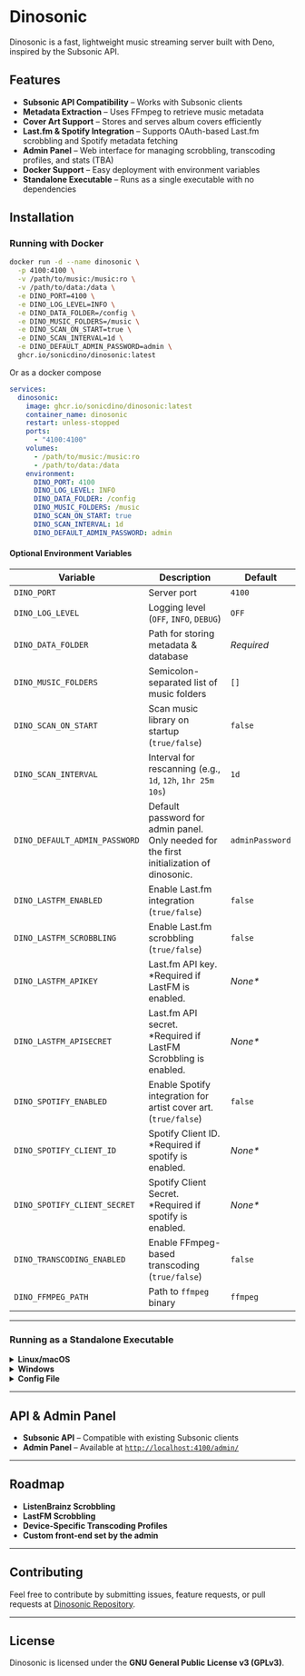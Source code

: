 # Dinosonic

Dinosonic is a fast, lightweight music streaming server built with Deno,
inspired by the Subsonic API.

## Features  

- **Subsonic API Compatibility** – Works with Subsonic clients  
- **Metadata Extraction** – Uses FFmpeg to retrieve music metadata  
- **Cover Art Support** – Stores and serves album covers efficiently  
- **Last.fm & Spotify Integration** – Supports OAuth-based Last.fm scrobbling and Spotify metadata fetching  
- **Admin Panel** – Web interface for managing scrobbling, transcoding profiles, and stats (TBA)
- **Docker Support** – Easy deployment with environment variables
- **Standalone Executable** – Runs as a single executable with no dependencies  

## Installation  

### Running with Docker  

```sh
docker run -d --name dinosonic \
  -p 4100:4100 \
  -v /path/to/music:/music:ro \
  -v /path/to/data:/data \
  -e DINO_PORT=4100 \
  -e DINO_LOG_LEVEL=INFO \
  -e DINO_DATA_FOLDER=/config \
  -e DINO_MUSIC_FOLDERS=/music \
  -e DINO_SCAN_ON_START=true \
  -e DINO_SCAN_INTERVAL=1d \
  -e DINO_DEFAULT_ADMIN_PASSWORD=admin \
  ghcr.io/sonicdino/dinosonic:latest
```

Or as a docker compose
```yaml
services:
  dinosonic:
    image: ghcr.io/sonicdino/dinosonic:latest
    container_name: dinosonic
    restart: unless-stopped
    ports:
      - "4100:4100"
    volumes:
      - /path/to/music:/music:ro
      - /path/to/data:/data
    environment:
      DINO_PORT: 4100
      DINO_LOG_LEVEL: INFO
      DINO_DATA_FOLDER: /config
      DINO_MUSIC_FOLDERS: /music
      DINO_SCAN_ON_START: true
      DINO_SCAN_INTERVAL: 1d
      DINO_DEFAULT_ADMIN_PASSWORD: admin
```

#### Optional Environment Variables  

| Variable                    | Description                                   | Default |
|-----------------------------|-----------------------------------------------|---------|
| `DINO_PORT`                 | Server port                                  | `4100`  |
| `DINO_LOG_LEVEL`            | Logging level (`OFF`, `INFO`, `DEBUG`)       | `OFF`   |
| `DINO_DATA_FOLDER`          | Path for storing metadata & database         | *Required* |
| `DINO_MUSIC_FOLDERS`        | Semicolon-separated list of music folders    | `[]` |
| `DINO_SCAN_ON_START`        | Scan music library on startup (`true/false`) | `false` |
| `DINO_SCAN_INTERVAL`        | Interval for rescanning (e.g., `1d`, `12h`, `1hr 25m 10s`)  | `1d`    |
| `DINO_DEFAULT_ADMIN_PASSWORD` | Default password for admin panel. Only needed for the first initialization of dinosonic. | `adminPassword` |
| `DINO_LASTFM_ENABLED`       | Enable Last.fm integration (`true/false`)    | `false` |
| `DINO_LASTFM_SCROBBLING`    | Enable Last.fm scrobbling (`true/false`)     | `false` |
| `DINO_LASTFM_APIKEY`        | Last.fm API key. \*Required if LastFM is enabled. | *None\**  |
| `DINO_LASTFM_APISECRET`     | Last.fm API secret. \*Required if LastFM Scrobbling is enabled.  | *None\**  |
| `DINO_SPOTIFY_ENABLED`      | Enable Spotify integration for artist cover art. (`true/false`)    | `false` |
| `DINO_SPOTIFY_CLIENT_ID`    | Spotify Client ID. \*Required if spotify is enabled. | *None\**  |
| `DINO_SPOTIFY_CLIENT_SECRET` | Spotify Client Secret. \*Required if spotify is enabled. | *None\**  |
| `DINO_TRANSCODING_ENABLED`  | Enable FFmpeg-based transcoding (`true/false`) | `false` |
| `DINO_FFMPEG_PATH`          | Path to `ffmpeg` binary                      | `ffmpeg` |

---

### Running as a Standalone Executable  

<details>
<summary><strong>Linux/macOS</strong></summary>

```sh
chmod +x dinosonic
./dinosonic --config /path/to/config
```
</details>

<details>
<summary><strong>Windows</strong></summary>

```powershell
dinosonic.exe --config "C:\path\to\config"
```
</details>

<details>
<summary><strong>Config File</strong></summary>

```toml
port = 4100
log_level = "DEBUG"
data_folder = "/path/to/dataDir"
music_folders = [ "/path/to/music", "/path/to/music2" ]
default_admin_password = "adminPassword"
scan_on_start = true

[transcoding]
enabled = false
ffmpeg_path = "ffmpeg"

[last_fm]
enabled = true
api_key = "apiKey"
api_secret = "apiSecret"

[spotify]
enabled = true
client_id = "clientId"
client_secret = "clintSecret"
```

#### Config File Options
| Option                  | Type     | Default  | Description |
|-------------------------|----------|----------|-------------|
| `port`                  | number   | `4100`   | The port on which Dinosonic runs. |
| `log_level`             | string   | `OFF`    | Logging level (e.g., `DEBUG`, `INFO`). |
| `data_folder`           | string   | *Required*   | Path to store metadata and other data. |
| `music_folders`         | array    | `[]`     | List of directories containing music. |
| `scan_on_start`         | boolean  | `false`  | Whether to scan the music folder on startup. |
| `scan_interval`         | string   | `1d`     | Interval between automatic scans. |
| `default_admin_password`| string   | `adminPassword`   | The default password for the admin account. Only needed for the first initialization of dinosonic. |

#### Transcoding Options
| Option      | Type    | Default  | Description |
|------------|---------|----------|-------------|
| `enabled`  | boolean | `false`  | Whether transcoding is enabled. |
| `ffmpeg_path` | string | `ffmpeg` | Path to the FFmpeg executable. |

#### Last.fm Options
| Option             | Type    | Default  | Description |
|--------------------|---------|----------|-------------|
| `enabled`         | boolean | *None*   | Whether Last.fm integration is enabled. |
| `enable_scrobbling` | boolean | `false`  | Whether to enable Last.fm scrobbling. |
| `api_key`         | string  | *None\**   | Last.fm API key. \*Required if LastFM is enabled. |
| `api_secret`      | string  | *None\**   | Last.fm API secret. \*Required if LastFM scrobbling is enabled. |

#### Spotify Options
| Option       | Type    | Default  | Description |
|-------------|---------|----------|-------------|
| `enabled`   | boolean | `false`  | Whether Spotify integration is enabled. |
| `client_id` | string  | *None\**   | Spotify client ID. \*Required if spotify is enabled. |
| `client_secret` | string | *None\** | Spotify client secret. \*Required if spotify is enabled. |
</details>

---

## API & Admin Panel  

- **Subsonic API** – Compatible with existing Subsonic clients  
- **Admin Panel** – Available at [`http://localhost:4100/admin/`](http://localhost:4100/admin/)  

---

## Roadmap  

- **ListenBrainz Scrobbling**
- **LastFM Scrobbling**
- **Device-Specific Transcoding Profiles**  
- **Custom front-end set by the admin**

---

## Contributing  

Feel free to contribute by submitting issues, feature requests, or pull requests at [Dinosonic Repository](https://github.com/sonicdino/dinosonic).  

---

## License  

Dinosonic is licensed under the **GNU General Public License v3 (GPLv3)**.

